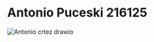 # Antonio Puceski 216125



![Antonio crtez drawio](https://github.com/Ton4ee/SI_2024_lab2_216125/assets/166876423/044ad6d4-6929-4518-9ceb-f5ea1e96c300)
